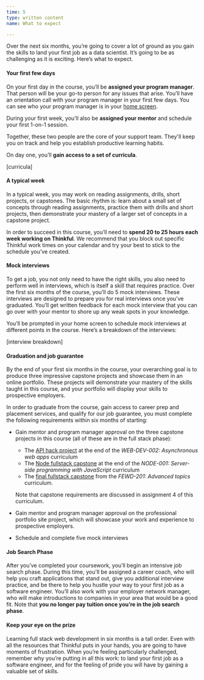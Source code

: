 ```yaml
---
time: 5
type: written content
name: What to expect

---
```


Over the next six months, you’re going to cover a lot of ground as you gain the skills to land your first job as a data scientist. It’s going to be as challenging as it is exciting. Here’s what to expect.

#### Your first few days

On your first day in the course, you’ll be **assigned your program manager**. That person will be your go-to person for any issues that arise. You’ll have an orientation call with your program manager in your first few days. You can see who your program manager is in your [home screen](https://dashboard.thinkful.com/).

During your first week, you’ll also be **assigned your mentor** and schedule your first 1-on-1 session.

Together, these two people are the core of your support team. They'll keep you on track and help you establish productive learning habits.

On day one, you’ll **gain access to a set of curricula**. 

[curricula]

#### A typical week

In a typical week, you may work on reading assignments, drills, short projects, or capstones. The basic rhythm is: learn about a small set of concepts through reading assignments, practice them with drills and short projects, then demonstrate your mastery of a larger set of concepts in a capstone project.

In order to succeed in this course, you’ll need to **spend 20 to 25 hours each week working on Thinkful**. We recommend that you block out specific Thinkful work times on your calendar and try your best to stick to the schedule you’ve created.


#### Mock interviews

To get a job, you not only need to have the right skills, you also need to perform well in interviews, which is itself a skill that requires practice. Over the first six months of the course, you’ll do 5 mock interviews. These interviews are designed to prepare you for real interviews once you’ve graduated. You’ll get written feedback for each mock interview that you can go over with your mentor to shore up any weak spots in your knowledge.

You’ll be prompted in your home screen to schedule mock interviews at different points in the course. Here’s a breakdown of the interviews:

[interview breakdown]

#### Graduation and job guarantee

By the end of your first six months in the course, your overarching goal is to produce three impressive capstone projects and showcase them in an online portfolio. These projects will demonstrate your mastery of the skills taught in this course, and your portfolio will display your skills to prospective employers.

In order to graduate from the course, gain access to career prep and placement services, and qualify for our job guarantee, you must complete the following requirements within six months of starting:

+ Gain mentor and program manager approval on the three capstone projects in this course (all of these are in the full stack phase):
    - The [API hack project](/web-dev-002v1/uuid/bf9ce4a0-14c6-11e7-a5ff-758d65325205) at the end of the *WEB-DEV-002: Asynchronous web apps* curriculum
    - The [Node fullstack capstone](/node-001v5/uuid/87a04890-a7b0-11e6-97b3-55ffa43d5649) at the end of the *NODE-001: Server-side programming with JavaScript* curriculum
    - The [final fullstack capstone](/fewd-201v4/uuid/98241570-08f9-11e7-b5b4-874a2a9a6455) from the *FEWD-201: Advanced topics* curriculum.

    Note that capstone requirements are discussed in assignment 4 of this curriculum.

+ Gain mentor and program manager approval on the professional portfolio site project, which will showcase your work and experience to prospective employers.
+ Schedule and complete five mock interviews


#### Job Search Phase

After you’ve completed your coursework, you’ll begin an intensive job search phase. During this time, you'll be assigned a career coach, who will help you craft applications that stand out, give you additional interview practice, and be there to help you hustle your way to your first job as a software engineer. You’ll also work with your employer network manager, who will make introductions to companies in your area that would be a good fit. Note that **you no longer pay tuition once you’re in the job search phase**.

#### Keep your eye on the prize

Learning full stack web development in six months is a tall order. Even with all the resources that Thinkful puts in your hands, you are going to have moments of frustration. When you’re feeling particularly challenged, remember why you’re putting in all this work: to land your first job as a software engineer, and for the feeling of pride you will have by gaining a valuable set of skills.

